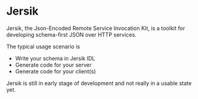 Jersik
======

Jersik, the Json-Encoded Remote Service Invocation Kit, is a toolkit for
developing schema-first JSON over HTTP services.

The typical usage scenario is

* Write your schema in Jersik IDL
* Generate code for your server
* Generate code for your client(s)

Jersik is still in early stage of development and not really in a usable state
yet.
